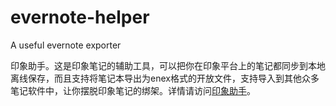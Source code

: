 # evernote-helper

A useful evernote exporter

印象助手。这是印象笔记的辅助工具，可以把你在印象平台上的笔记都同步到本地离线保存，而且支持将笔记本导出为enex格式的开放文件，支持导入到其他众多笔记软件中，让你摆脱印象笔记的绑架。详情请访问[印象助手](https://wisdom-valley.net/guide/evernote-assist/index.html)。
